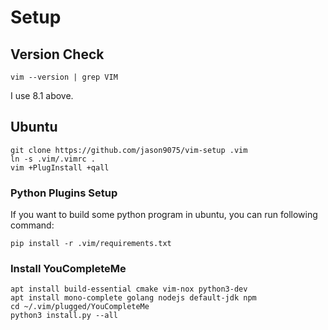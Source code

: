 # Setup
## Version Check
```
vim --version | grep VIM
```
I use 8.1 above.
## Ubuntu

```
git clone https://github.com/jason9075/vim-setup .vim
ln -s .vim/.vimrc .
vim +PlugInstall +qall
```

### Python Plugins Setup
If you want to build some python program in ubuntu, you can run following command:
```
pip install -r .vim/requirements.txt
```
### Install YouCompleteMe
```
apt install build-essential cmake vim-nox python3-dev
apt install mono-complete golang nodejs default-jdk npm
cd ~/.vim/plugged/YouCompleteMe
python3 install.py --all
```